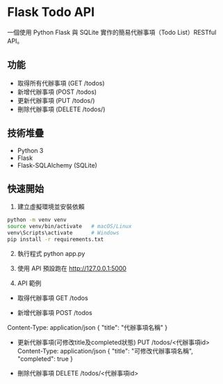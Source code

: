 # Flask Todo API

一個使用 Python Flask 與 SQLite 實作的簡易代辦事項（Todo List）RESTful API。

## 功能

- 取得所有代辦事項 (GET /todos)
- 新增代辦事項 (POST /todos)
- 更新代辦事項 (PUT /todos/<id>)
- 刪除代辦事項 (DELETE /todos/<id>)

## 技術堆疊

- Python 3
- Flask
- Flask-SQLAlchemy (SQLite)

## 快速開始

1. 建立虛擬環境並安裝依賴

```bash
python -m venv venv
source venv/bin/activate   # macOS/Linux
venv\Scripts\activate      # Windows
pip install -r requirements.txt
```

2. 執行程式
python app.py

3. 使用 API
預設跑在 http://127.0.0.1:5000

4. API 範例
- 取得代辦事項
GET /todos

- 新增代辦事項
POST /todos

Content-Type: application/json
{
  "title": "代辦事項名稱"
}

- 更新代辦事項(可修改title及completed狀態)
PUT /todos/<代辦事項id>
Content-Type: application/json
{
  "title": "可修改代辦事項名稱",
  "completed": true
}

- 刪除代辦事項
DELETE /todos/<代辦事項id>